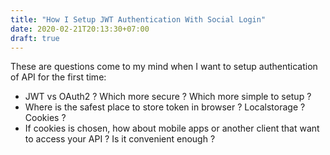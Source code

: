 ```yaml
---
title: "How I Setup JWT Authentication With Social Login"
date: 2020-02-21T20:13:30+07:00
draft: true
---
```


These are questions come to my mind when I want to setup authentication of API for the first time:

- JWT vs OAuth2 ? Which more secure ? Which more simple to setup ?
- Where is the safest place to store token in browser ? Localstorage ? Cookies ?
- If cookies is chosen, how about mobile apps or another client that want to access your API ? Is it convenient enough ?
